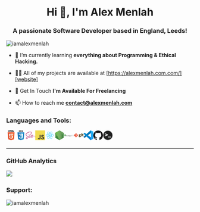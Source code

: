 <h1 align="center">Hi 👋, I'm Alex Menlah</h1>
<h3 align="center">A passionate Software Developer based in England, Leeds!</h3>

<p align="left"> <img src="https://komarev.com/ghpvc/?username=iamalexmenlah&label=Profile%20views&color=0e75b6&style=flat" alt="iamalexmenlah" /> </p>

- 🌱 I’m currently learning **everything about Programming & Ethical Hacking.**

- 👨‍💻 All of my projects are available at [https://alexmenlah.com.com/][website]

- 💬 Get In Touch **I'm Available For Freelancing**

- 📫 How to reach me **contact@alexmenlah.com**

### Languages and Tools:

<img align="left" alt="HTML5" width="26px" src="https://raw.githubusercontent.com/github/explore/80688e429a7d4ef2fca1e82350fe8e3517d3494d/topics/html/html.png" />
<img align="left" alt="CSS3" width="26px" src="https://raw.githubusercontent.com/github/explore/80688e429a7d4ef2fca1e82350fe8e3517d3494d/topics/css/css.png" />
<img align="left" alt="Sass" width="26px" src="https://raw.githubusercontent.com/github/explore/80688e429a7d4ef2fca1e82350fe8e3517d3494d/topics/sass/sass.png" />
<img align="left" alt="JavaScript" width="26px" src="https://raw.githubusercontent.com/github/explore/80688e429a7d4ef2fca1e82350fe8e3517d3494d/topics/javascript/javascript.png" />
<img align="left" alt="React" width="26px" src="https://raw.githubusercontent.com/github/explore/80688e429a7d4ef2fca1e82350fe8e3517d3494d/topics/react/react.png" />
<img align="left" alt="Node.js" width="26px" src="https://raw.githubusercontent.com/github/explore/80688e429a7d4ef2fca1e82350fe8e3517d3494d/topics/nodejs/nodejs.png" />
<img align="left" alt="MongoDB" width="26px" src="https://raw.githubusercontent.com/github/explore/80688e429a7d4ef2fca1e82350fe8e3517d3494d/topics/mongodb/mongodb.png" />
<img align="left" alt="Git" width="26px" src="https://raw.githubusercontent.com/github/explore/80688e429a7d4ef2fca1e82350fe8e3517d3494d/topics/git/git.png" />
<img align="left" alt="Visual Studio Code" width="26px" src="https://raw.githubusercontent.com/github/explore/80688e429a7d4ef2fca1e82350fe8e3517d3494d/topics/visual-studio-code/visual-studio-code.png" />
<img align="left" alt="GitHub" width="26px" src="https://raw.githubusercontent.com/github/explore/78df643247d429f6cc873026c0622819ad797942/topics/github/github.png" />
<img align="left" alt="HTML5" width="26px" src="https://raw.githubusercontent.com/github/explore/80688e429a7d4ef2fca1e82350fe8e3517d3494d/topics/terminal/terminal.png" />

<br />
<br />

---

<div>
    <h3>GitHub Analytics</h3>
    <img src="https://github-readme-stats.vercel.app/api/top-langs/?username=alejnr&layout=compact&langs_count=8&theme=default" data-canonical-src="https://github.com/simonesichili/github-readme-stats" >
    
</div>

<h3 align="left">Support:</h3>
<p><a href="https://www.buymeacoffee.com/iamalexmenlah"> <img align="left" src="https://cdn.buymeacoffee.com/buttons/v2/default-yellow.png" height="50" width="210" alt="iamalexmenlah" /></a></p><br><br>

[website]: https://alexmenlah.com/
